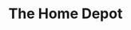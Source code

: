 ---
title: "The Home Depot"
url: /austin/the-home-depot-barbara-jordan-boulevard/
shop: Baumarkt
---